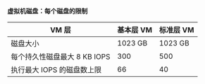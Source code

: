 **虚拟机磁盘：每个磁盘的限制**

 VM 层 | 基本层 VM | 标准层 VM
---|---|---
磁盘大小 | 1023 GB | 1023 GB
每个持久性磁盘最大 8 KB IOPS | 300 | 500
执行最大 IOPS 的磁盘数上限 | 66 | 40
<!---HONumber=Mooncake_0503_2016-->